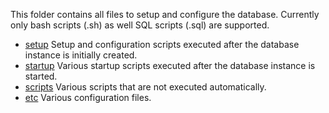 This folder contains all files to setup and configure the database. Currently only bash scripts (.sh) as well SQL scripts (.sql) are supported.

- [setup](setup) Setup and configuration scripts executed after the database instance is initially created.
- [startup](startup) Various startup scripts executed after the database instance is started.
- [scripts](scripts) Various scripts that are not executed automatically.
- [etc](etc) Various configuration files.